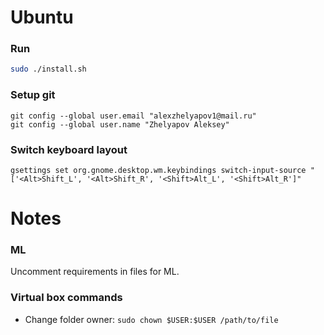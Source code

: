 # Ubuntu

### Run
```bash
sudo ./install.sh
```

### Setup git
```
git config --global user.email "alexzhelyapov1@mail.ru"
git config --global user.name "Zhelyapov Aleksey"
```

### Switch keyboard layout
```
gsettings set org.gnome.desktop.wm.keybindings switch-input-source "['<Alt>Shift_L', '<Alt>Shift_R', '<Shift>Alt_L', '<Shift>Alt_R']"
```

# Notes

### ML
Uncomment requirements in files for ML.

### Virtual box commands
- Change folder owner: `sudo chown $USER:$USER /path/to/file`